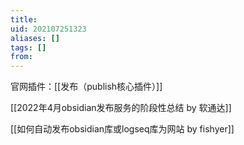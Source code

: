 ```yaml
---
title: 
uid: 202107251323
aliases: []
tags: []
from: 
---
```

官网插件：[[发布（publish核心插件）]]

[[2022年4月obsidian发布服务的阶段性总结 by 软通达]]

[[如何自动发布obsidian库或logseq库为网站 by  fishyer]]



